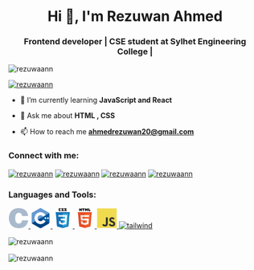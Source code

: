 <h1 align="center">Hi 👋, I'm Rezuwan Ahmed</h1>
<h3 align="center">Frontend developer | CSE student at Sylhet Engineering College |</h3>

<p align="left"> <img src="https://komarev.com/ghpvc/?username=rezuwaann&label=Profile%20views&color=0e75b6&style=flat" alt="rezuwaann" /> </p>

<p align="left"> <a href="https://twitter.com/rezuwaann" target="blank"><img src="https://img.shields.io/twitter/follow/rezuwaann?logo=twitter&style=for-the-badge" alt="rezuwaann" /></a> </p>

- 🌱 I’m currently learning **JavaScript and React**

- 💬 Ask me about **HTML , CSS**

- 📫 How to reach me **ahmedrezuwan20@gmail.com**

<h3 align="left">Connect with me:</h3>
<p align="left">
<a href="https://twitter.com/rezuwaann" target="blank"><img align="center" src="https://raw.githubusercontent.com/rahuldkjain/github-profile-readme-generator/master/src/images/icons/Social/twitter.svg" alt="rezuwaann" height="30" width="40" /></a>
<a href="https://fb.com/rezuwaann" target="blank"><img align="center" src="https://raw.githubusercontent.com/rahuldkjain/github-profile-readme-generator/master/src/images/icons/Social/facebook.svg" alt="rezuwaann" height="30" width="40" /></a>
<a href="https://instagram.com/rezuwaann" target="blank"><img align="center" src="https://raw.githubusercontent.com/rahuldkjain/github-profile-readme-generator/master/src/images/icons/Social/instagram.svg" alt="rezuwaann" height="30" width="40" /></a>
<a href="https://codeforces.com/profile/rezuwaann" target="blank"><img align="center" src="https://raw.githubusercontent.com/rahuldkjain/github-profile-readme-generator/master/src/images/icons/Social/codeforces.svg" alt="rezuwaann" height="30" width="40" /></a>
</p>

<h3 align="left">Languages and Tools:</h3>
<p align="left"> <a href="https://www.cprogramming.com/" target="_blank" rel="noreferrer"> <img src="https://raw.githubusercontent.com/devicons/devicon/master/icons/c/c-original.svg" alt="c" width="40" height="40"/> </a> <a href="https://www.w3schools.com/cpp/" target="_blank" rel="noreferrer"> <img src="https://raw.githubusercontent.com/devicons/devicon/master/icons/cplusplus/cplusplus-original.svg" alt="cplusplus" width="40" height="40"/> </a> <a href="https://www.w3schools.com/css/" target="_blank" rel="noreferrer"> <img src="https://raw.githubusercontent.com/devicons/devicon/master/icons/css3/css3-original-wordmark.svg" alt="css3" width="40" height="40"/> </a> <a href="https://www.w3.org/html/" target="_blank" rel="noreferrer"> <img src="https://raw.githubusercontent.com/devicons/devicon/master/icons/html5/html5-original-wordmark.svg" alt="html5" width="40" height="40"/> </a> <a href="https://developer.mozilla.org/en-US/docs/Web/JavaScript" target="_blank" rel="noreferrer"> <img src="https://raw.githubusercontent.com/devicons/devicon/master/icons/javascript/javascript-original.svg" alt="javascript" width="40" height="40"/> </a> <a href="https://tailwindcss.com/" target="_blank" rel="noreferrer"> <img src="https://www.vectorlogo.zone/logos/tailwindcss/tailwindcss-icon.svg" alt="tailwind" width="40" height="40"/> </a> </p>

<p><img align="center" src="https://github-readme-stats.vercel.app/api/top-langs?username=rezuwaann&show_icons=true&locale=en&layout=compact" alt="rezuwaann" /></p>

<p><img align="center" src="https://github-readme-streak-stats.herokuapp.com/?user=rezuwaann&" alt="rezuwaann" /></p>
